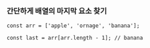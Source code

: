### 간단하게 배열의 마지막 요소 찾기
```
const arr = ['apple', 'ornage', 'banana'];

const last = arr[arr.length - 1]; // banana

```